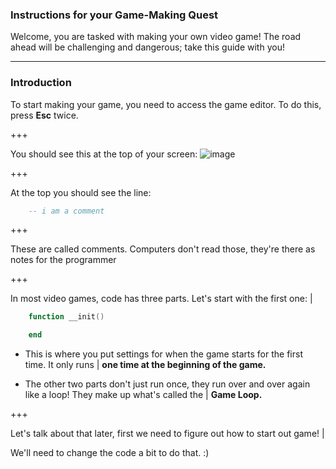 ### Instructions for your Game-Making Quest

Welcome, you are tasked with making your own video game!
The road ahead will be challenging and dangerous; take this guide with you!

---

### Introduction


To start making your game, you need to access the game editor. To do this, press **Esc** twice. 

+++

You should see this at the top  of your screen: 
![image](https://user-images.githubusercontent.com/17536161/32310549-d306ebb2-bfde-11e7-9f03-1d329887805b.png)

+++

At the top you should see the line: 
```lua
	-- i am a comment
``` 

+++

These are called comments. Computers don't read those, they're there as notes for the programmer 

+++

In most video games, code has three parts. Let's start with the first one: |
```lua
    function __init()

    end
``` 
- This is where you put settings for when the game starts for the first time. It only runs | **one time at the beginning of the game.** 

- The other two parts don't just run once, they run over and over again like a loop! They make up what's called the | **Game Loop.** 

+++

Let's talk about that later, first we need to figure out how to start out game! |

We'll need to change the code a bit to do that. :)